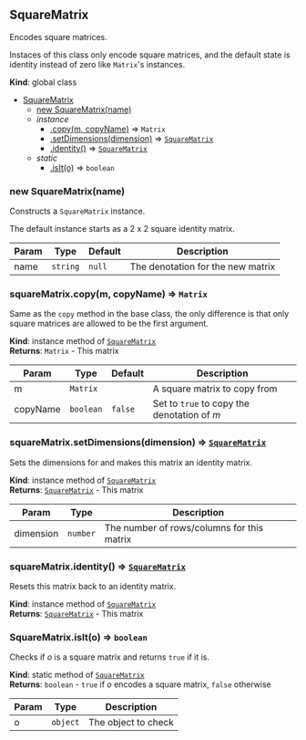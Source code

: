 <a name="SquareMatrix"></a>

## SquareMatrix
Encodes square matrices.

Instaces of this class only encode square matrices, and the default state
is identity instead of zero like `Matrix`'s instances.

**Kind**: global class  

* [SquareMatrix](#SquareMatrix)
    * [new SquareMatrix(name)](#new_SquareMatrix_new)
    * _instance_
        * [.copy(m, copyName)](#SquareMatrix+copy) ⇒ <code>Matrix</code>
        * [.setDimensions(dimension)](#SquareMatrix+setDimensions) ⇒ [<code>SquareMatrix</code>](#SquareMatrix)
        * [.identity()](#SquareMatrix+identity) ⇒ [<code>SquareMatrix</code>](#SquareMatrix)
    * _static_
        * [.isIt(o)](#SquareMatrix.isIt) ⇒ <code>boolean</code>

<a name="new_SquareMatrix_new"></a>

### new SquareMatrix(name)
Constructs a `SquareMatrix` instance.

The default instance starts as a 2 x 2 square identity matrix.


| Param | Type | Default | Description |
| --- | --- | --- | --- |
| name | <code>string</code> | <code>null</code> | The denotation for the new matrix |

<a name="SquareMatrix+copy"></a>

### squareMatrix.copy(m, copyName) ⇒ <code>Matrix</code>
Same as the `copy` method in the base class, the only difference is that
only square matrices are allowed to be the first argument.

**Kind**: instance method of [<code>SquareMatrix</code>](#SquareMatrix)  
**Returns**: <code>Matrix</code> - This matrix  

| Param | Type | Default | Description |
| --- | --- | --- | --- |
| m | <code>Matrix</code> |  | A square matrix to copy from |
| copyName | <code>boolean</code> | <code>false</code> | Set to `true` to copy the denotation of *m* |

<a name="SquareMatrix+setDimensions"></a>

### squareMatrix.setDimensions(dimension) ⇒ [<code>SquareMatrix</code>](#SquareMatrix)
Sets the dimensions for and makes this matrix an identity matrix.

**Kind**: instance method of [<code>SquareMatrix</code>](#SquareMatrix)  
**Returns**: [<code>SquareMatrix</code>](#SquareMatrix) - This matrix  

| Param | Type | Description |
| --- | --- | --- |
| dimension | <code>number</code> | The number of rows/columns for this matrix |

<a name="SquareMatrix+identity"></a>

### squareMatrix.identity() ⇒ [<code>SquareMatrix</code>](#SquareMatrix)
Resets this matrix back to an identity matrix.

**Kind**: instance method of [<code>SquareMatrix</code>](#SquareMatrix)  
**Returns**: [<code>SquareMatrix</code>](#SquareMatrix) - This matrix  
<a name="SquareMatrix.isIt"></a>

### SquareMatrix.isIt(o) ⇒ <code>boolean</code>
Checks if *o* is a square matrix and returns `true` if it is.

**Kind**: static method of [<code>SquareMatrix</code>](#SquareMatrix)  
**Returns**: <code>boolean</code> - `true` if *o* encodes a square matrix, `false` otherwise  

| Param | Type | Description |
| --- | --- | --- |
| o | <code>object</code> | The object to check |


